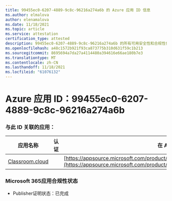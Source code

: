 ```yaml
---
title: 99455ec0-6207-4889-9c8c-96216a274a6b 的 Azure 应用 ID 信息
ms.author: elmalova
author: elenamalova
ms.date: 11/18/2021
ms.topic: article
ms.service: attestation
certification_type: attested
description: 99455ec0-6207-4889-9c8c-96216a274a6b 的所有可用安全性和合规性信息。
ms.openlocfilehash: a48c1572b921f93ca873775b310d631f59c1b213
ms.sourcegitcommit: 8695694a7da27a4114480a394616e66ae180b7e3
ms.translationtype: MT
ms.contentlocale: zh-CN
ms.lasthandoff: 11/18/2021
ms.locfileid: "61076132"
---
```

# <a name="azure-app-id-99455ec0-6207-4889-9c8c-96216a274a6b"></a>Azure 应用 ID：99455ec0-6207-4889-9c8c-96216a274a6b


### <a name="apps-associated-with-this-id"></a>与此 ID 关联的应用：
| **应用名称** | **认证** | **在 AppSource 中查看** |
|--------------|---------------|-----------------------|
| [Classroom.cloud](https://docs.microsoft.com/microsoft-365-app-certification/forward/netsupportltd1595255396224.classroom_cloud) |  | [https://appsource.microsoft.com/product/office/netsupportltd1595255396224.classroom_cloud](https://appsource.microsoft.com/product/office/netsupportltd1595255396224.classroom_cloud) |

### <a name="microsoft-365-app-compliance-status"></a>Microsoft 365应用合规性状态
- Publisher证明状态：已完成
